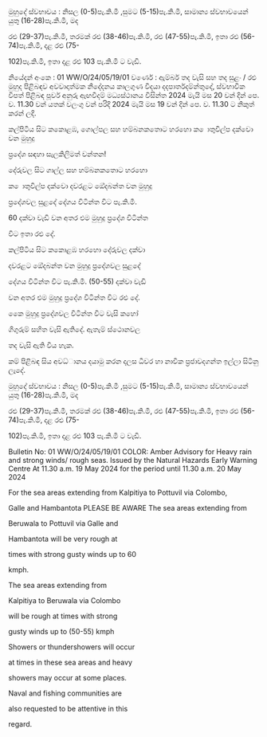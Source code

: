 මුහුදේ ස්වභාවය : නිසල (0-5)පැ.කි.මී ,සුමට (5-15)පැ.කි.මී, සාමාන්‍ය ස්වභාවයෙන් යුතු (16-28)පැ.කි.මී, මද

රළු (29-37)පැ.කි.මී, තරමක් රළු (38-46)පැ.කි.මී, රළු (47-55)පැ.කි.මී, ඉතා රළු (56-74)පැ.කි.මී, දළ රළු (75-

102)පැ.කි.මී, ඉතා දළ රළු 103 පැ.කි.මී ට වැඩි.

නියේදන්‍ අංකෙ : 01 WW/O/24/05/19/01 වර්ණෙ : ඇම්බර් තද වැසි සහ තද සුළං / රළු මුහුද පිළිබඳව අවවාදාත්මක නිදේදනය කාලගුණ විදයා දදපාර්තදම්න්තුදේ, ස්වභාවික විපත් පිළිබඳ පූර්ව අනුරු ඇඟවීදම් මධ්‍යස්ථානය විසින්ත 2024 මැයි මස 20 වන්‍ දින්‍ පෙ. ව. 11.30 වන්‍ යතක් වලංගු වන්‍ පරිදි 2024 මැයි මස 19 වන්‍ දින්‍ පෙ. ව. 11.30 ට නිකුත් කරන්‍ ලදි.

කල්පිටිය සිට කකොළඹ, ගොල්පල සහ හම්බනකතොට හරහො ක ොතුවිල්ප දක්වො වන මුහුදු

ප්‍රදේශ සඳහා සැලකිලිමත් වන්තන!

දේරුවල සිට ගාල්ල සහ හම්බනකතොට හරහො

ක ොතුවිල්ප දක්වො දවරළට ඔේදබන්ත වන මුහුදු

ප්‍රදේශවල සුළදේ දේගය විටින්ත විට පැ.කි.මී.

60 දක්වා වැඩි වන අතර එම මුහුදු ප්‍රදේශ විටින්ත

විට ඉතා රළු දේ.

කල්පිටිය සිට කකොළඹ හරහො දේරුවල දක්වා

දවරළට ඔේදබන්ත වන මුහුදු ප්‍රදේශවල සුළදේ

දේගය විටින්ත විට පැ.කි.මී. (50-55) දක්වා වැඩි

වන අතර එම මුහුදු ප්‍රදේශ විටින්ත විට රළු දේ.

කෙෙ මුහුදු ප්‍රදේශවල විටින්ත විට වැසි කහෝ

ගිගුරුම් සහිත වැසි ඇතිදේ. ඇතැම් ස්ථොනවල

තද වැසි ඇති විය හැක.

කම් පිළිබඳ සිය අවධ්‍ානය දයාමු කරන දලස ධීවර හා නාවික ප්‍රජාවදගන්ත ඉල්ලා සිටිනු ලැදේ.

මුහුදේ ස්වභාවය : නිසල (0-5)පැ.කි.මී ,සුමට (5-15)පැ.කි.මී, සාමාන්‍ය ස්වභාවයෙන් යුතු (16-28)පැ.කි.මී, මද

රළු (29-37)පැ.කි.මී, තරමක් රළු (38-46)පැ.කි.මී, රළු (47-55)පැ.කි.මී, ඉතා රළු (56-74)පැ.කි.මී, දළ රළු (75-

102)පැ.කි.මී, ඉතා දළ රළු 103 පැ.කි.මී ට වැඩි.

Bulletin No: 01 WW/O/24/05/19/01 COLOR: Amber Advisory for Heavy rain and strong winds/ rough seas. Issued by the Natural Hazards Early Warning Centre At 11.30 a.m. 19 May 2024 for the period until 11.30 a.m. 20 May 2024

For the sea areas extending from Kalpitiya to Pottuvil via Colombo,

Galle and Hambantota PLEASE BE AWARE The sea areas extending from

Beruwala to Pottuvil via Galle and

Hambantota will be very rough at

times with strong gusty winds up to 60

kmph.

The sea areas extending from

Kalpitiya to Beruwala via Colombo

will be rough at times with strong

gusty winds up to (50-55) kmph

Showers or thundershowers will occur

at times in these sea areas and heavy

showers may occur at some places.

Naval and fishing communities are

also requested to be attentive in this

regard.